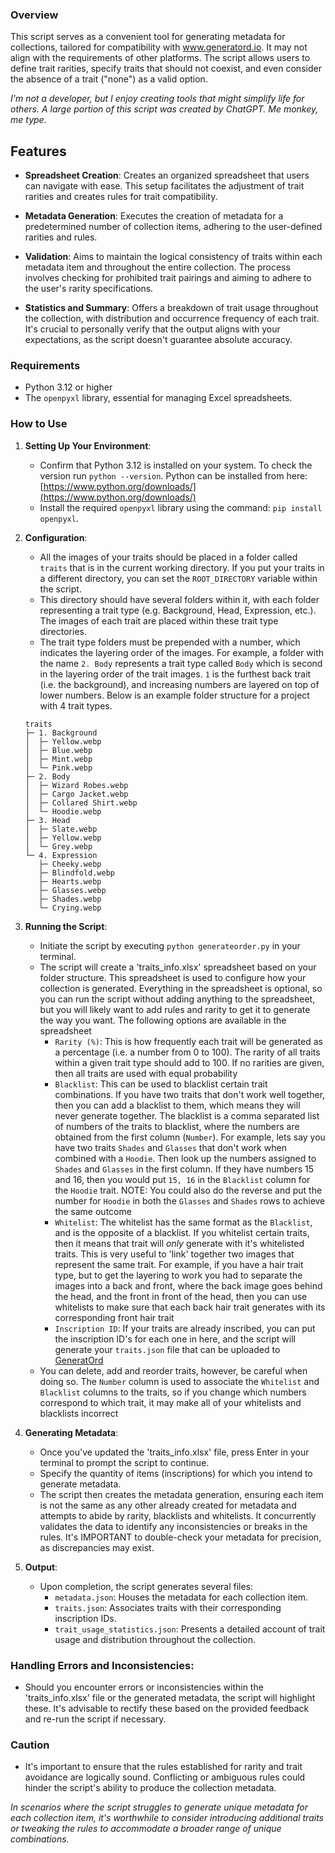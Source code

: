 ### Overview
This script serves as a convenient tool for generating metadata for collections, tailored for compatibility with www.generatord.io. It may not align with the requirements of other platforms. The script allows users to define trait rarities, specify traits that should not coexist, and even consider the absence of a trait ("none") as a valid option.

_I'm not a developer, but I enjoy creating tools that might simplify life for others. A large portion of this script was created by ChatGPT. Me monkey, me type._

## Features
- **Spreadsheet Creation**: Creates an organized spreadsheet that users can navigate with ease. This setup facilitates the adjustment of trait rarities and creates rules for trait compatibility.

- **Metadata Generation**: Executes the creation of metadata for a predetermined number of collection items, adhering to the user-defined rarities and rules.

- **Validation**: Aims to maintain the logical consistency of traits within each metadata item and throughout the entire collection. The process involves checking for prohibited trait pairings and aiming to adhere to the user's rarity specifications.

- **Statistics and Summary**: Offers a breakdown of trait usage throughout the collection, with distribution and occurrence frequency of each trait. It's crucial to personally verify that the output aligns with your expectations, as the script doesn't guarantee absolute accuracy.

### Requirements
- Python 3.12 or higher
- The `openpyxl` library, essential for managing Excel spreadsheets.

### How to Use
1. **Setting Up Your Environment**:
   - Confirm that Python 3.12 is installed on your system. To check the version run `python --version`. Python can be installed from here: [https://www.python.org/downloads/](https://www.python.org/downloads/)
   - Install the required `openpyxl` library using the command: `pip install openpyxl`.

2. **Configuration**:
   - All the images of your traits should be placed in a folder called `traits` that is in the current working 
     directory. If you put your traits in a different directory, you can set the `ROOT_DIRECTORY` variable within the 
     script.
   - This directory should have several folders within it, with each folder representing a trait type 
     (e.g. Background, Head, Expression, etc.). The images of each trait are placed within these trait type directories.
   - The trait type folders must be prepended with a number, which indicates the layering order of the images. 
     For example, a folder with the name `2. Body` represents a trait type called `Body` which is second in the 
     layering order of the trait images. `1` is the furthest back trait (i.e. the background), and increasing numbers 
     are layered on top of lower numbers. Below is an example folder structure for a project with 4 trait types. 
    ```
    traits
    ├─ 1. Background
    │  ├─ Yellow.webp
    │  ├─ Blue.webp
    │  ├─ Mint.webp
    │  └─ Pink.webp
    ├─ 2. Body
    │  ├─ Wizard Robes.webp
    │  ├─ Cargo Jacket.webp
    │  ├─ Collared Shirt.webp
    │  └─ Hoodie.webp
    ├─ 3. Head
    │  ├─ Slate.webp
    │  ├─ Yellow.webp
    │  └─ Grey.webp
    └─ 4. Expression
       ├─ Cheeky.webp
       ├─ Blindfold.webp
       ├─ Hearts.webp
       ├─ Glasses.webp
       ├─ Shades.webp
       └─ Crying.webp
    ```

3. **Running the Script**:
   - Initiate the script by executing `python generateorder.py` in your terminal.
   - The script will create a 'traits_info.xlsx' spreadsheet based on your folder structure. This spreadsheet is used 
     to configure how your collection is generated. Everything in the spreadsheet is optional, so you can run the 
     script without adding anything to the spreadsheet, but you will likely want to add rules and rarity to get it to 
     generate the way you want. The following options are available in the spreadsheet
     - `Rarity (%)`: This is how frequently each trait will be generated as a percentage (i.e. a number from 0 to 100).
        The rarity of all traits within a given trait type should add to 100. If no rarities are given, then all traits 
        are used with equal probability
     - `Blacklist`: This can be used to blacklist certain trait combinations. If you have two traits that don't work well
       together, then you can add a blacklist to them, which means they will never generate together. The blacklist is
       a comma separated list of numbers of the traits to blacklist, where the numbers are obtained from the first 
       column (`Number`). For example, lets say you have two traits `Shades` and `Glasses` that don't work when 
       combined with a `Hoodie`. Then look up the numbers assigned to `Shades` and `Glasses` in the first column. If 
       they have numbers 15 and 16, then you would put `15, 16` in the `Blacklist` column for the `Hoodie` trait. 
       NOTE: You could also do the reverse and put the number for `Hoodie` in both the `Glasses` and `Shades` rows to 
       achieve the same outcome
     - `Whitelist`: The whitelist has the same format as the `Blacklist`, and is the opposite of a blacklist. If you 
       whitelist certain traits, then it means that trait will *only* generate with it's whitelisted traits. This is 
       very useful to 'link' together two images that represent the same trait. For example, if you have a hair trait 
       type, but to get the layering to work you had to separate the images into a back and front, where the back image 
       goes behind the head, and the front in front of the head, then you can use whitelists to make sure that each
       back hair trait generates with its corresponding front hair trait
     - `Inscription ID`: If your traits are already inscribed, you can put the inscription ID's for each one in here,
       and the script will generate your `traits.json` file that can be uploaded to 
       [GeneratOrd](https://www.generatord.io)
   - You can delete, add and reorder traits, however, be careful when doing so. The `Number` column is used to 
     associate the `Whitelist` and `Blacklist` columns to the traits, so if you change which numbers correspond to 
     which trait, it may make all of your whitelists and blacklists incorrect

4. **Generating Metadata**:
   - Once you've updated the 'traits_info.xlsx' file, press Enter in your terminal to prompt the script to continue.
   - Specify the quantity of items (inscriptions) for which you intend to generate metadata.
   - The script then creates the metadata generation, ensuring each item is not the same as any other already created 
     for metadata and attempts to abide by rarity, blacklists and whitelists. It concurrently validates the data to 
     identify any inconsistencies or breaks in the rules. It's IMPORTANT to double-check your metadata for precision, as
     discrepancies may exist.

5. **Output**:
   - Upon completion, the script generates several files:
     - `metadata.json`: Houses the metadata for each collection item.
     - `traits.json`: Associates traits with their corresponding inscription IDs.
     - `trait_usage_statistics.json`: Presents a detailed account of trait usage and distribution throughout the collection.

### Handling Errors and Inconsistencies:
- Should you encounter errors or inconsistencies within the 'traits_info.xlsx' file or the generated metadata, the 
  script will highlight these. It's advisable to rectify these based on the provided feedback and re-run the script if 
  necessary.

### Caution
- It's important to ensure that the rules established for rarity and trait avoidance are logically sound. Conflicting 
  or ambiguous rules could hinder the script's ability to produce the collection metadata.

*In scenarios where the script struggles to generate unique metadata for each collection item, it's worthwhile to 
consider introducing additional traits or tweaking the rules to accommodate a broader range of unique combinations.*
